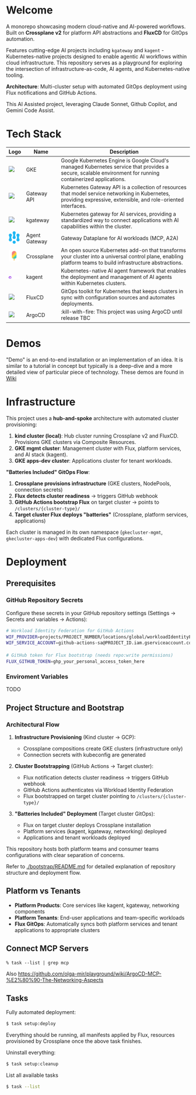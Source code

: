 # Welcome

A monorepo showcasing modern cloud-native and AI-powered workflows. Built on **Crossplane v2** for platform API abstractions and **FluxCD** for GitOps automation.

Features cutting-edge AI projects including `kgateway` and `kagent` - Kubernetes-native projects designed to enable agentic AI workflows within cloud infrastructure. This repository serves as a playground for exploring the intersection of infrastructure-as-code, AI agents, and Kubernetes-native tooling.

**Architecture**: Multi-cluster setup with automated GitOps deployment using Flux notifications and GitHub Actions.

This AI Assisted project, leveraging Claude Sonnet, Github Copilot, and Gemini Code Assist.

# Tech Stack

| Logo | Name | Description |
|------|------|-------------|
| <img src="https://www.gstatic.com/marketing-cms/assets/images/29/8c/e1f2c0994e87b8d7edf2886f9c02/google-cloud.webp=s96-fcrop64=1,00000000ffffffff-rw" width="30"> | GKE | Google Kubernetes Engine is Google Cloud's managed Kubernetes service that provides a secure, scalable environment for running containerized applications. |
| <img src="https://raw.githubusercontent.com/kubernetes-sigs/gateway-api/dbd2ff92a93e7c8a29bce07cc331e40e6d470efe/site-src/images/logo/logo.svg" width="30"> | Gateway API | Kubernetes Gateway API is a collection of resources that model service networking in Kubernetes, providing expressive, extensible, and role-oriented interfaces. |
| <img src="https://kgateway.dev/feature-api-gateway.svg" width="30"> | kgateway | Kubernetes gateway for AI services, providing a standardized way to connect applications with AI capabilities within the cluster. |
| <img src="https://raw.githubusercontent.com/agentgateway/agentgateway/refs/heads/main/ui/public/favicon.svg" width="30"> | Agent Gateway| Gateway Dataplane for AI workloads (MCP, A2A) |
| <img src="https://raw.githubusercontent.com/cncf/artwork/refs/heads/main/projects/crossplane/icon/color/crossplane-icon-color.svg" width="30"> | Crossplane | An open source Kubernetes add-on that transforms your cluster into a universal control plane, enabling platform teams to build infrastructure abstractions. |
| <img src="https://raw.githubusercontent.com/kagent-dev/kagent/33a48ede61be68c84f6adcfddde09db41aeb1ea7/img/icon-dark.svg" width="30"> | kagent | Kubernetes-native AI agent framework that enables the deployment and management of AI agents within Kubernetes clusters. |
| <img src="https://fluxcd.io/img/logos/flux-horizontal-color.png" width="30"> | FluxCD | GitOps toolkit for Kubernetes that keeps clusters in sync with configuration sources and automates deployments. |
| <img src="https://argo-cd.readthedocs.io/en/stable/assets/logo.png" width="30"> | ArgoCD | :kill-with-fire: This project was using ArgoCD until release TBC |

# Demos

"Demo" is an end-to-end installation or an implementation of an idea. It is similar to a tutorial in concept but typically is a deep-dive and a more detailed view of particular piece of technology.
These demos are found in [Wiki](https://github.com/olga-mir/playground/wiki)

# Infrastructure

This project uses a **hub-and-spoke** architecture with automated cluster provisioning:

1. **kind cluster (local)**: Hub cluster running Crossplane v2 and FluxCD. Provisions GKE clusters via Composite Resources.
2. **GKE mgmt cluster**: Management cluster with Flux, platform services, and AI stack (kagent).
3. **GKE apps-dev cluster**: Applications cluster for tenant workloads.

**"Batteries Included" GitOps Flow**: 
1. **Crossplane provisions infrastructure** (GKE clusters, NodePools, connection secrets)
2. **Flux detects cluster readiness** → triggers GitHub webhook  
3. **GitHub Actions bootstrap Flux** on target cluster → points to `/clusters/{cluster-type}/`
4. **Target cluster Flux deploys "batteries"** (Crossplane, platform services, applications)

Each cluster is managed in its own namespace (`gkecluster-mgmt`, `gkecluster-apps-dev`) with dedicated Flux configurations.

# Deployment

## Prerequisites

### GitHub Repository Secrets

Configure these secrets in your GitHub repository settings (Settings → Secrets and variables → Actions):

```bash
# Workload Identity Federation for GitHub Actions
WIF_PROVIDER=projects/PROJECT_NUMBER/locations/global/workloadIdentityPools/github-pool/providers/github-provider
WIF_SERVICE_ACCOUNT=github-actions-sa@PROJECT_ID.iam.gserviceaccount.com

# GitHub token for Flux bootstrap (needs repo:write permissions)
FLUX_GITHUB_TOKEN=ghp_your_personal_access_token_here
```

### Enviroment Variables
TODO

## Project Structure and Bootstrap

### Architectural Flow

1. **Infrastructure Provisioning** (Kind cluster → GCP):
   - Crossplane compositions create GKE clusters (infrastructure only)
   - Connection secrets with kubeconfig are generated

2. **Cluster Bootstrapping** (GitHub Actions → Target cluster):
   - Flux notification detects cluster readiness → triggers GitHub webhook
   - GitHub Actions authenticates via Workload Identity Federation
   - Flux bootstrapped on target cluster pointing to `/clusters/{cluster-type}/`

3. **"Batteries Included" Deployment** (Target cluster GitOps):
   - Flux on target cluster deploys Crossplane installation
   - Platform services (kagent, kgateway, networking) deployed
   - Applications and tenant workloads deployed

This repository hosts both platform teams and consumer teams configurations with clear separation of concerns.

Refer to [./bootstrap/README.md](./bootstrap/README.md) for detailed explanation of repository structure and deployment flow.

## Platform vs Tenants

- **Platform Products**: Core services like kagent, kgateway, networking components
- **Platform Tenants**: End-user applications and team-specific workloads
- **Flux GitOps**: Automatically syncs both platform services and tenant applications to appropriate clusters

## Connect MCP Servers

```
% task --list | grep mcp
```

Also https://github.com/olga-mir/playground/wiki/ArgoCD-MCP-%E2%80%90-The-Networking-Aspects


## Tasks

Fully automated deployment:

```bash
$ task setup:deploy
```

Everything should be running, all manifests applied by Flux, resources provisioned by Crossplane once the above task finishes.

Uninstall everything:
```bash
$ task setup:cleanup
```

List all available tasks
```bash
$ task --list
```
